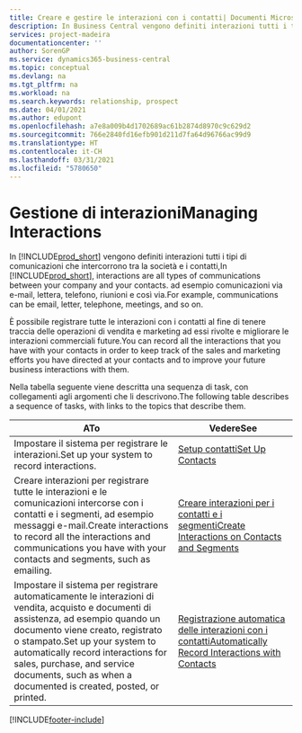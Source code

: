 ```yaml
---
title: Creare e gestire le interazioni con i contatti| Documenti Microsoft
description: In Business Central vengono definiti interazioni tutti i tipi di comunicazioni che intercorrono tra la società e i contatti, ad esempio comunicazioni via e-mail, lettera, telefono, riunioni e così via.
services: project-madeira
documentationcenter: ''
author: SorenGP
ms.service: dynamics365-business-central
ms.topic: conceptual
ms.devlang: na
ms.tgt_pltfrm: na
ms.workload: na
ms.search.keywords: relationship, prospect
ms.date: 04/01/2021
ms.author: edupont
ms.openlocfilehash: a7e8a009b4d1702689ac61b2874d8970c9c629d2
ms.sourcegitcommit: 766e2840fd16efb901d211d7fa64d96766ac99d9
ms.translationtype: HT
ms.contentlocale: it-CH
ms.lasthandoff: 03/31/2021
ms.locfileid: "5780650"
---
```

# <a name="managing-interactions"></a><span data-ttu-id="3f8a9-104">Gestione di interazioni</span><span class="sxs-lookup"><span data-stu-id="3f8a9-104">Managing Interactions</span></span>
<span data-ttu-id="3f8a9-105">In [!INCLUDE[prod_short](includes/prod_short.md)] vengono definiti interazioni tutti i tipi di comunicazioni che intercorrono tra la società e i contatti,</span><span class="sxs-lookup"><span data-stu-id="3f8a9-105">In [!INCLUDE[prod_short](includes/prod_short.md)], interactions are all types of communications between your company and your contacts.</span></span> <span data-ttu-id="3f8a9-106">ad esempio comunicazioni via e-mail, lettera, telefono, riunioni e così via.</span><span class="sxs-lookup"><span data-stu-id="3f8a9-106">For example, communications can be email, letter, telephone, meetings, and so on.</span></span>

<span data-ttu-id="3f8a9-107">È possibile registrare tutte le interazioni con i contatti al fine di tenere traccia delle operazioni di vendita e marketing ad essi rivolte e migliorare le interazioni commerciali future.</span><span class="sxs-lookup"><span data-stu-id="3f8a9-107">You can record all the interactions that you have with your contacts in order to keep track of the sales and marketing efforts you have directed at your contacts and to improve your future business interactions with them.</span></span>

<span data-ttu-id="3f8a9-108">Nella tabella seguente viene descritta una sequenza di task, con collegamenti agli argomenti che li descrivono.</span><span class="sxs-lookup"><span data-stu-id="3f8a9-108">The following table describes a sequence of tasks, with links to the topics that describe them.</span></span>

| <span data-ttu-id="3f8a9-109">A</span><span class="sxs-lookup"><span data-stu-id="3f8a9-109">To</span></span> | <span data-ttu-id="3f8a9-110">Vedere</span><span class="sxs-lookup"><span data-stu-id="3f8a9-110">See</span></span> |
| --- | --- |
| <span data-ttu-id="3f8a9-111">Impostare il sistema per registrare le interazioni.</span><span class="sxs-lookup"><span data-stu-id="3f8a9-111">Set up your system to record interactions.</span></span> |[<span data-ttu-id="3f8a9-112">Setup contatti</span><span class="sxs-lookup"><span data-stu-id="3f8a9-112">Set Up Contacts</span></span>](marketing-setup-contacts.md) |
|<span data-ttu-id="3f8a9-113">Creare interazioni per registrare tutte le interazioni e le comunicazioni intercorse con i contatti e i segmenti, ad esempio messaggi e-mail.</span><span class="sxs-lookup"><span data-stu-id="3f8a9-113">Create interactions to record all the interactions and communications you have with your contacts and segments, such as emailing.</span></span>|[<span data-ttu-id="3f8a9-114">Creare interazioni per i contatti e i segmenti</span><span class="sxs-lookup"><span data-stu-id="3f8a9-114">Create Interactions on Contacts and Segments</span></span>](marketing-how-create-interactions.md)|
|<span data-ttu-id="3f8a9-115">Impostare il sistema per registrare automaticamente le interazioni di vendita, acquisto e documenti di assistenza, ad esempio quando un documento viene creato, registrato o stampato.</span><span class="sxs-lookup"><span data-stu-id="3f8a9-115">Set up your system to automatically record interactions for sales, purchase, and service documents, such as when a documented is created, posted, or printed.</span></span>|[<span data-ttu-id="3f8a9-116">Registrazione automatica delle interazioni con i contatti</span><span class="sxs-lookup"><span data-stu-id="3f8a9-116">Automatically Record Interactions with Contacts</span></span>](marketing-auto-record-interactions.md)|


[!INCLUDE[footer-include](includes/footer-banner.md)]